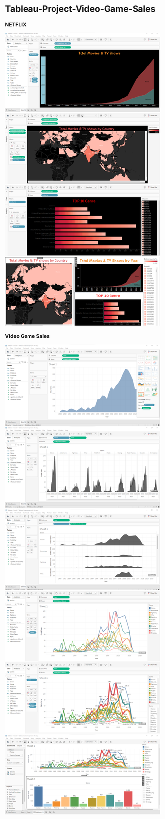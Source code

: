 # Tableau-Project-Video-Game-Sales
<h3>NETFLIX</h3>
<div align="center">
    <img src="netflix Analysis/Screenshot 2023-10-15 014857.png">
    <img src="netflix Analysis/Screenshot 2023-10-15 021640.png">
    <img src="netflix Analysis/Screenshot 2023-10-15 021704.png">
    <img src="netflix Analysis/Screenshot 2023-10-15 021910.png">
</div>


<h3>Video Game Sales</h3>
<div align="center">
    <img src="Images/yearly sum.png">
    <img src="Images/genre.png">
    <img src="Images/Screenshot 2023-10-15 002919.png">
    <img src="Images/Screenshot 2023-10-15 003031.png">
    <img src="Images/Screenshot 2023-10-15 003411.png">
    <img src="Images/Dashboard.png">
</div>
